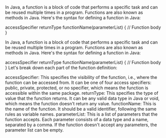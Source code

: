 In Java, a function is a block of code that performs a specific task and can be reused multiple times in a program. Functions are also known as methods in Java. Here's the syntax for defining a function in Java:

accessSpecifier returnType functionName(parameterList) {
// Function body
}

In Java, a function is a block of code that performs a specific task and can be reused multiple times in a program. Functions are also known as methods in Java. Here's the syntax for defining a function in Java:

accessSpecifier returnType functionName(parameterList) {
// Function body
}
Let's break down each part of the function definition:

accessSpecifier: This specifies the visibility of the function, i.e., where the function can be accessed from. It can be one of four access specifiers: public, private, protected, or no specifier, which means the function is accessible within the same package.
returnType: This specifies the type of value that the function returns. It can be any valid data type in Java or void, which means the function doesn't return any value.
functionName: This is the name of the function. It should be a valid identifier, following the same rules as variable names.
parameterList: This is a list of parameters that the function accepts. Each parameter consists of a data type and a name, separated by a comma. If the function doesn't accept any parameters, the parameter list can be empty.
